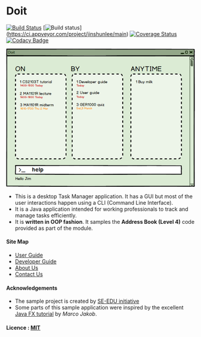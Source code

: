 # Doit


[![Build Status](https://travis-ci.org/CS2103JAN2017-W14-B3/addressbook-level4.svg?branch=master)](https://travis-ci.org/CS2103JAN2017-W14-B3/main)
[![Build status](https://ci.appveyor.com/api/projects/status/3boko2x2vr5cc3w2?svg=true)]
(https://ci.appveyor.com/project/jinshunlee/main)
[![Coverage Status](https://coveralls.io/repos/github/CS2103JAN2017-W14-B3/main/badge.svg?branch=master)](https://coveralls.io/github/CS2103JAN2017-W14-B3/main?branch=master)
[![Codacy Badge](https://api.codacy.com/project/badge/Grade/02ba7ff85b714d3eb7f9ede4c067856e)](https://www.codacy.com/app/jinshunlee/main?utm_source=github.com&amp;utm_medium=referral&amp;utm_content=CS2103JAN2017-W14-B3/main&amp;utm_campaign=Badge_Grade)

<img src="docs/images/Ui.png" width="600"><br>

* This is a desktop Task Manager application. It has a GUI but most of the user interactions happen using
  a CLI (Command Line Interface).
* It is a Java application intended for working professionals to track and manage tasks efficiently.
* It is **written in OOP fashion**. It samples the **Address Book (Level 4)** code provided as part of the module.


#### Site Map
* [User Guide](docs/UserGuide.md)
* [Developer Guide](docs/DeveloperGuide.md)
* [About Us](docs/AboutUs.md)
* [Contact Us](docs/ContactUs.md)


#### Acknowledgements
* The sample project is created by [SE-EDU initiative](https://github.com/se-edu/)
* Some parts of this sample application were inspired by the excellent
  [Java FX tutorial](http://code.makery.ch/library/javafx-8-tutorial/) by *Marco Jakob*.


#### Licence : [MIT](LICENSE)
